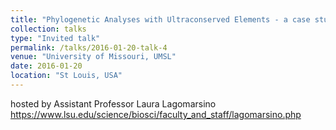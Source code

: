 ```yaml
---
title: "Phylogenetic Analyses with Ultraconserved Elements - a case study in Topaza hummingbirds"
collection: talks
type: "Invited talk"
permalink: /talks/2016-01-20-talk-4
venue: "University of Missouri, UMSL"
date: 2016-01-20
location: "St Louis, USA"
---
```


hosted by Assistant Professor Laura Lagomarsino https://www.lsu.edu/science/biosci/faculty_and_staff/lagomarsino.php
